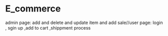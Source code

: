 # E_commerce
admin page: add and delete and update  item and add sale//user page: login , sgin up ,add to cart ,shippment process 
